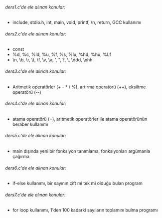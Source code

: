 ###### ders1.c'de ele alınan konular:
- include, stdio.h, int, main, void, printf, \n, return, GCC kullanımı
###### ders2.c'de ele alınan konular:
- const
- %d, %c, %ld, %u, %f, %s, %lu, %hd, %hu, %Lf
- \n, \b, \r, \t, \f, \v, \a, \', \", \?, \\, \ddd, \xhh

###### ders3.c'de ele alınan konular:
- Aritmetik operatörler (+ - * / %), artırma operatörü (++), eksiltme operatörü (--)

###### ders4.c'de ele alınan konular:
- atama operatörü (=), aritmetik operatörler ile atama operatörünün beraber kullanımı

###### ders5.c'de ele alınan konular:
- main dışında yeni bir fonksiyon tanımlama, fonksiyonları argümanla çağırma

###### ders6.c'de ele alınan konular:
- if-else kullanımı, bir sayının çift mi tek mi olduğu bulan program

###### ders7.c'de ele alınan konular:
- for loop kullanımı, 1'den 100 kadarki sayıların toplamını bulma programı